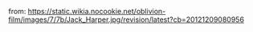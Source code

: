from: https://static.wikia.nocookie.net/oblivion-film/images/7/7b/Jack_Harper.jpg/revision/latest?cb=20121209080956
